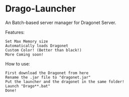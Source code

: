 # Drago-Launcher

An Batch-based server manager for Dragonet Server.

Features:


    Set Max Memory size
    Automatically loads Dragonet
    Custom Color! (Better than black!)
    More Coming soon!


How to use:

    First download the Dragonet from here
    Rename the .jar file to "dragonet.jar"
    Put the launcher and the dragonet in the same folder!
    Launch "Drago**.bat"
    Done!
